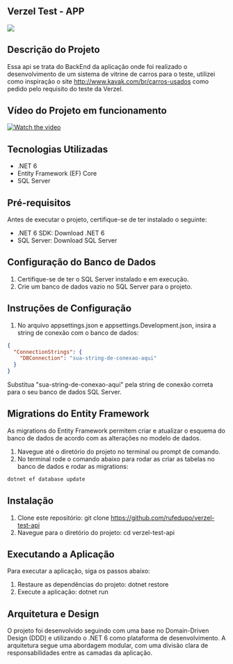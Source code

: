 ## Verzel Test - APP
<img src="https://lh3.googleusercontent.com/fife/AKsag4OkNsOXwv4KczPliZTUoUrsBZqPCMtGXxct4GNFptQ7hmZxtiG6PQZwfyC1VIEb6_KFIVaDepksFDL8y1Psvv5p8NSqhcFZpsSt0j3S6luE6fdbFBugclwFCWK19x-FXIfRaJQLmJeq4BBAzgS3QSLeiBgCmj9t9x0UAQ1A_yiy5WlBETOfrmnGGYS3yHb1uDbmBEk8A2EZd1U88r6xlf0z52SNcmgqm52UUsiNEUt0MGICK_-61GbUp9ShIsStgWwqL1vOolgmSmA33q7NZtTOLVd7wVyxn7-Px71ifFXC2I9BbHkYqWa2RTvH_487OIXVAHOI1koOb9c0OhjFY_XzTYEkITki9D56w1PtTXBcKvI9pANFWiqkW6PYi6Zewomyst1LuPkxuzOFjREmemRR57_UnzJM_oV7gVj0_g0Aww0q8H9xVKz9aedX19PWFBICSaZwNhxWfu1cU9lAQR8hTM21_lgSQyAOc7zYYMYRJNf_ApRE6XZNcayE3QZtML7Kw3flEtXkEyjp3CmAEWs5UEDfCE5JMvC4SHI6tKGnhFnyHBy2XBUNmG8Gjw6pniPMVly5gFbFfNRpalrSuOhIvC2_C3OrhdvGA8ZkRWsphy4RE__FSZNOO_QI0jK_fDiqhanznukWOLS2JQmNnWAdaCrq_HdTIuafDsSMi1Ag-Q8IgVRqJosSBFUwZdqdXi0SbYax63_wXD5SpqUgkXUsZU0O9_YeiRylteBDSryy_JU98i0657AM9lpuCCYcWpReaYlfxQgQ1ojSdg78fWdDTyh3s1FScxRmMQnQN8en1eezfBfJipdQ-d8BlDbPWpg6nzkcYqDTw1AQlUERqZKbDftx9je0wOy5n6sk1OvPTihUgttNftkvZ5EZDft6fuUOlGBEjAIufUpxqufdxl5w1ibneQ63aAD_m2DwZCh4BRTng3O6DUbWnCfmAmyrE8ohtx5Ja9VeRLzgB64tg3SuEpF6HnynmXhG_IDxXklU8TCXEqixWGVRW2yCiMaWdixdqF625ca_fqHcKiblVH86-VcodOmkImiArrPraDxMoXnlI86JUDl0el4lL9BzOyYzOWrzbblqt5PFvI-G7QQts7_V5mIw7eAuIKykZE1ts2t6wm5_QsZC5ntJL0MSAcJA5ABkTnrzzFB95oPhFsBNUHdGyrurzA4h4r8nOcKbX6r6FEbsLoE-_QwvSxnfzt-cAjZuhGmWJpiegdusuLJDJOVnMrLXaU-H_A-MYmnBVudEEvoKaoBTfzuEfGGODmJryB_o5fI28OouzY8KHeQeKQtN4ecbbCwGsu4SsZK87LKq7PsVPgI481Rxd6i23G51lAg-wl7A3iXwYWtkRAJnYXBOs6ipenaGWpahQsDV_7mc85htayb1NLPeK3GGZW372MmCy_2DXAbgordNuU3woHC4ZvYL3Ar977zk20ofG8FC7670kHDPR-zg6p1jeif_LtHVDNTxhHYkBJMIMIoMDdhAuYTfh-98hOZOTAbDmzTP7OqlKiWCdT4vJnR1ZivOD85V_Xxvf-wy1yxXkHbseda9hqZ3tSu28VPH-ANzoMyqx7ZEwGpXX8U3kPdjOqeFXYePeX-r8T8O3yh_YFgnzseDl-bZWDTOA2Tz5WU009Yi=w1920-h892">

## Descrição do Projeto
Essa api se trata do BackEnd da aplicação onde foi realizado o desenvolvimento de um sistema de vitrine de carros para o teste, utilizei como inspiração o site http://www.kavak.com/br/carros-usados como pedido pelo requisito do teste da Verzel.

## Vídeo do Projeto em funcionamento
[![Watch the video](https://lh3.googleusercontent.com/fife/AKsag4Ma5E1DHoIU474GQsPxZMu-Ht4Yr1EVLSzvjCcbpFZu2680IdraBFyvMp_niE0cFrD6IdCUcJZJYCelObMJ-hjH_XG0Qpr08YVUIGDQeg7q5m-yjf4R9V6vZF4vCSlrK4N3O2q6sX0mzBIRb8NPC4dzZY0jhSAMFnNGr-b7VbBklWng4oH95zxDb-fvrNeIL8NbliyZWDV8mBYGhHVMTplR18lfRjoDB5lfSUVEFBnS9RPJiwCHFhx-WEQq5bPMa_MAH1XsYrVaNpy_UiNLfrBLXvQlB-m4SVlPeSlteCOIAGh16AbuEq_y7k9LDMq02zOsfmbcU80uVum2Cez8vzs8DNjN_92mbno7h-b9q6dmISxRPR-EsY8TAIUw44qwmMRKiHQFKuDik58kHGrlFHNIgSygn2ARk9-AvHPtD_cEiBSAHFe4DabFyW8WkKBM8mH8BTiI3Qis4Q2daJjFGSmpHRMYnfPM2I_8gljY4lyFYpfaxIbkx9RJgC98CrdoAy7IbRjdGNqrLa11dJL8N0ASe2kP2vGYL_OsVjm4n5OYPiC78C5vANyADmjjRFyOx_NyTt-ChFfQ15DBN5IqeuEQNv3RobFrBOC98E9shwC4WAa0XG8p6-NYYAtoz-JP5_hQMQHxkTjXQJgT7CI_ZLzqcxo7XpZV1aK9iPLFF8PLSMaR-j1cMgXl889lzYAZ_7BcN7iGNVAzgvheM8p7ozSeEzMG2itQVPEVb_Yf3J6zBKFjDfWzSRxcTf2rHJtWKASeV2gj2S9eKYXI_PowX6dyPKc8DtCGz9_qARWTJvQst5p4n2v0sodOpf6t9tLjR20CrjJ7nH65Pv_7kzKFt2GP7ymOicW3EhpT3Np-14LsfG3FPH3VQ24PqHuOCQBEwS7CHud2WRPIkLGwdtcO-o5uvkAjzydBAdSY928CSfmCXRnhrlo9f6wDUNKdOcYkxHIap8sa1tbClIqehfRm__l5EokQvS9GA_ukWXnEaBnrtO56sSMQBiDQwvC8IyrVN_DcR_iHF1ywYIV30XNah6gUpAilAvqQv_q-CajVtY76ZVWxM-na7Ie3RZxjwzdoK9xCq9VlvyR6c6ae60Bn05OvVNA9yL9GidVp4lvCCtsWXa02-0KY-eVVrz5HUA6cyXjE2Nt_3naTaLHJy66In4X3OYINAI-ouEX4qtD_FgHql5Ry5Cfq8PMQhlINWp4LGdy9ShDxO3RWwUnixgFUKyKtrwPYcWicXnSNWTI3MYLevw4q7Er3b954dVTCq1EFaAgiBiGkVoa_mbQ7Y1WqO_rB0Rp92KPh3C8XkgPsRuuwQlXiyeE3mczVwv3uWu2bH4q68MheCkp9gmj6SyFn4L8i0SOZfcNTVy10Co_WviNWc6SPGw7pyGxf72TTRglTKdORVc_BlNRUkmpb7Vru_wiRhEPhsV0phoqTGrSKkDFN2E_9MqLmn4bq_I4Eq5M9Z0rnSA0vUat8XRkVLPQ8Cfli-dwLiXkFWeWXdTCIU8PikqC8MgPaEjqcHLJPh-AcimQDFX8JmYwr-s29mZCCQ88BmucFRyaUeYKs5n3x-orzkYdzTCqS612WwIN267YWuEPO_i1X6DWyRsnv-qIRd5iZnO-tbzgfBN_XvWPVCnLgT7o7FKo=w1920-h892)](https://drive.google.com/file/d/1ao1ZlTsi6lVnHyfu1X79W3beJ4LC2G3l/view?usp=drive_link)

## Tecnologias Utilizadas
- .NET 6
- Entity Framework (EF) Core
- SQL Server

## Pré-requisitos
Antes de executar o projeto, certifique-se de ter instalado o seguinte:

- .NET 6 SDK: Download .NET 6
- SQL Server: Download SQL Server

## Configuração do Banco de Dados
1. Certifique-se de ter o SQL Server instalado e em execução.
2. Crie um banco de dados vazio no SQL Server para o projeto.

## Instruções de Configuração
1. No arquivo appsettings.json e appsettings.Development.json, insira a string de conexão com o banco de dados:
```json
{
  "ConnectionStrings": {
    "DBConnection": "sua-string-de-conexao-aqui"
  }
}
```
Substitua "sua-string-de-conexao-aqui" pela string de conexão correta para o seu banco de dados SQL Server.

## Migrations do Entity Framework
As migrations do Entity Framework permitem criar e atualizar o esquema do banco de dados de acordo com as alterações no modelo de dados.

1. Navegue até o diretório do projeto no terminal ou prompt de comando.
2. No terminal rode o comando abaixo para rodar as criar as tabelas no banco de dados e rodar as migrations:
```bash
dotnet ef database update
```
## Instalação
1. Clone este repositório: git clone https://github.com/rufedupo/verzel-test-api
2. Navegue para o diretório do projeto: cd verzel-test-api

## Executando a Aplicação
Para executar a aplicação, siga os passos abaixo:

1. Restaure as dependências do projeto: dotnet restore
2. Execute a aplicação: dotnet run

## Arquitetura e Design
O projeto foi desenvolvido seguindo com uma base no Domain-Driven Design (DDD) e utilizando o .NET 6 como plataforma de desenvolvimento. A arquitetura segue uma abordagem modular, com uma divisão clara de responsabilidades entre as camadas da aplicação.

